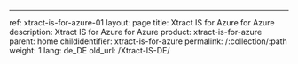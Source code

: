 ---
ref: xtract-is-for-azure-01
layout: page
title: Xtract IS for Azure for Azure
description: Xtract IS for Azure for Azure
product: xtract-is-for-azure
parent: home
childidentifier: xtract-is-for-azure
permalink: /:collection/:path
weight: 1
lang: de_DE
old_url: /Xtract-IS-DE/
